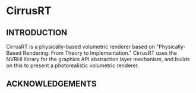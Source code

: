 # CirrusRT

## INTRODUCTION
CirrusRT is a physically-based volumetric renderer based on "Physically-Based Rendering: From Theory to Implementation." CirrusRT uses the NVRHI library for the graphics API abstraction layer mechanism, and builds on this to present a photorealistic volumetric renderer.

## ACKNOWLEDGEMENTS